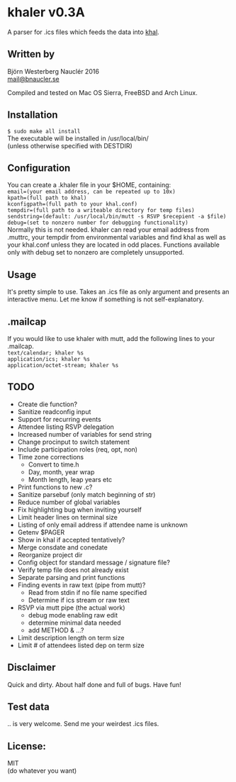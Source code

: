 # khaler v0.3A
A parser for .ics files which feeds the data into [khal](https://lostpackets.de/khal/).  

## Written by  
Björn Westerberg Nauclér 2016  
mail@bnaucler.se

Compiled and tested on Mac OS Sierra, FreeBSD and Arch Linux.

## Installation
`$ sudo make all install`  
The executable will be installed in /usr/local/bin/  
(unless otherwise specified with DESTDIR)

## Configuration
You can create a .khaler file in your $HOME, containing:  
`email=(your email address, can be repeated up to 10x)`  
`kpath=(full path to khal)`  
`kconfigpath=(full path to your khal.conf)`  
`tempdir=(full path to a writeable directory for temp files)`  
`sendstring=(default: /usr/local/bin/mutt -s RSVP $recepient -a $file)`  
`debug=(set to nonzero number for debugging functionality)`  
Normally this is not needed. khaler can read your email address from .muttrc, your tempdir from environmental variables and find khal as well as your khal.conf unless they are located in odd places. Functions available only with debug set to nonzero are completely unsupported.

## Usage
It's pretty simple to use. Takes an .ics file as only argument and presents an interactive menu. Let me know if something is not self-explanatory.

## .mailcap
If you would like to use khaler with mutt, add the following lines to your .mailcap.  
`text/calendar; khaler %s`  
`application/ics; khaler %s`  
`application/octet-stream; khaler %s`

## TODO
* Create die function?
* Sanitize readconfig input
* Support for recurring events
* Attendee listing RSVP delegation
* Increased number of variables for send string
* Change procinput to switch statement
* Include participation roles (req, opt, non)
* Time zone corrections
	- Convert to time.h
	- Day, month, year wrap
	- Month length, leap years etc
* Print functions to new .c?
* Sanitize parsebuf (only match beginning of str)
* Reduce number of global variables
* Fix highlighting bug when inviting yourself
* Limit header lines on terminal size
* Listing of only email address if attendee name is unknown
* Getenv $PAGER
* Show in khal if accepted tentatively?
* Merge consdate and conedate
* Reorganize project dir
* Config object for standard message / signature file?
* Verify temp file does not already exist
* Separate parsing and print functions
* Finding events in raw text (pipe from mutt)?
	- Read from stdin if no file name specified
	- Determine if ics stream or raw text
* RSVP via mutt pipe (the actual work)
	- debug mode enabling raw edit
	- determine minimal data needed
	- add METHOD & ...?
* Limit description length on term size
* Limit # of attendees listed dep on term size

## Disclaimer
Quick and dirty. About half done and full of bugs. Have fun!

## Test data
.. is very welcome. Send me your weirdest .ics files.

## License:
MIT  
(do whatever you want)
